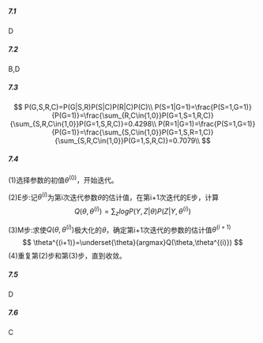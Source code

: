 ##### 7.1

D



##### 7.2

B,D



##### 7.3

$$
P(G,S,R,C)=P(G|S,R)P(S|C)P(R|C)P(C)\\
P(S=1|G=1)=\frac{P(S=1,G=1)}{P(G=1)}=\frac{\sum_{R,C\in{1,0}}P(G=1,S=1,R,C)}{\sum_{S,R,C\in{1,0}}P(G=1,S,R,C)}=0.4298\\
P(R=1|G=1)=\frac{P(S=1,G=1)}{P(G=1)}=\frac{\sum_{S,C\in{1,0}}P(G=1,S,R=1,C)}{\sum_{S,R,C\in{1,0}}P(G=1,S,R,C)}=0.7079\\
$$



##### 7.4

(1)选择参数的初值$\theta^{(0)}$，开始迭代。

(2)E步:记$\theta^{(i)}$为第i次迭代参数$\theta$的估计值，在第i+1次迭代的E步，计算
$$
Q(\theta,\theta^{(i)})=\sum_{z}logP(Y,Z|\theta)P(Z|Y,\theta^{(i)})
$$


(3)M步:求使$Q(\theta,\theta^{(i)})$极大化的$\theta$，确定第i+1次迭代的参数的估计值$\theta^{(i+1)}$
$$
\theta^{(i+1)}=\underset{\theta}{argmax}Q(\theta,\theta^{(i)})
$$
(4)重复第(2)步和第(3)步，直到收敛。

##### 7.5

D



##### 7.6

C
